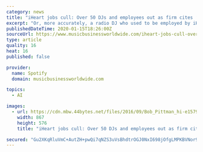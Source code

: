 ```yaml
---
category: news
title: "iHeart jobs cull: Over 50 DJs and employees out as firm cites ‘significant investment’ in Artificial Intelligence"
excerpt: "Or, more accurately, a radio DJ who used to be employed by iHeartMedia, after roles held by dozens of jocks were “dislocated” (iHeart’s word, not ours) by the company this week – due to a major restructure that “takes advantage of the significant investments [we have] made in technology and Artificial Intelligence”. According to All ..."
publishedDateTime: 2020-01-15T18:26:00Z
sourceUrl: https://www.musicbusinessworldwide.com/iheart-jobs-cull-over-50-djs-and-employees-out-as-firm-cites-significant-investment-in-artificial-intelligence/
type: article
quality: 16
heat: 16
published: false

provider:
  name: Spotify
  domain: musicbusinessworldwide.com

topics:
  - AI

images:
  - url: https://cdn.mbw.44bytes.net/files/2016/09/Bob_Pittman_hi-e1579116453284-867x576.jpg
    width: 867
    height: 576
    title: "iHeart jobs cull: Over 50 DJs and employees out as firm cites ‘significant investment’ in Artificial Intelligence"

secured: "Gu2XKqRluVmC+AutZH+pwQi7qNZS3uVsBhdtrOGJ0NxI698jOfgLMPKBVNor941hyvjRT+KZA3opOKgX7N4EKE6cJtzm2V8tThdtHwg3spvh/kpXu908qAXew14YtxBXFIhl8ecOcQxpICL8ckXyhCZ/aT/CH/WGn91+2OH5dEx99XB+Kuub7pRsFw3A7BhX+/Q7GrqtuEWUQCfFY3XXbdQsH/fTNQXCz2GKkvZ2TzoWxSSF0k0XzYgCEIH1DUTKlCzSaIE8Y87MModCiTGlo5XUUG3AZOvUxgbpsqBrHRA=;ly6jS/hKPCjTOz7X5vSKyQ=="
---
```


